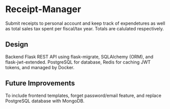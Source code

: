 # Receipt-Manager

Submit receipts to personal account and keep track of expendetures as well as total sales tax spent per fiscal/tax year.
Totals are calulated respectively.

## Design

Backend Flask REST API using flask-migrate, SQLAlchemy (ORM), and flask-jwt-extended. PostgreSQL for database, Redis for caching JWT tokens, and managed by Docker.

## Future Improvements

To include frontend templates, forget password/email feature, and replace PostgreSQL database with MongoDB.
